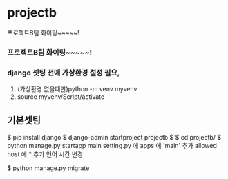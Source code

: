 # projectb
프로젝트B팀 화이팅~~~~~!
### 프로젝트B팀 화이팅~~~~~!


### django 셋팅 전에 가상환경 설정 필요, 
1. (가상환경 없을때만)python -m venv myvenv
2. source myvenv/Script/activate 

## 기본셋팅
$ pip install django
$ django-admin startproject projectb
$ $ cd projectb/
$ python manage.py startapp main
setting.py 에 apps 에 'main' 추가
allowed host 에 * 추가
언어 시간 변경

$ python manage.py migrate

